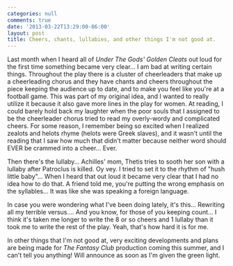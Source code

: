 ```yaml
---
categories: null
comments: true
date: '2013-03-22T13:29:00-06:00'
layout: post
title: Cheers, chants, lullabies, and other things I'm not good at.
---
```


Last month when I heard all of *Under The Gods' Golden Cleats* out loud for the first time something became very clear... I am bad at writing certain things. Throughout the play there is a cluster of cheerleaders that make up a cheerleading chorus and they have chants and cheers throughout the piece keeping the audience up to date, and to make you feel like you're at a football game. This was part of my original idea, and I wanted to really utilize it because it also gave more lines in the play for women. At reading, I could barely hold back my laughter when the poor souls that I assigned to be the cheerleader chorus tried to read my overly-wordy and complicated cheers. For some reason, I remember being so excited when I realized zealots and helots rhyme (helots were Greek slaves), and it wasn't until the reading that I saw how much that didn't matter because neither word should EVER be crammed into a cheer... Ever.

Then there's the lullaby... Achilles' mom, Thetis tries to sooth her son with a lullaby after Patroclus is killed. Oy vey. I tried to set it to the rhythm of "hush little baby"... When I heard that out loud it became very clear that I had no idea how to do that. A friend told me, you're putting the wrong emphasis on the syllables... It was like she was speaking a foreign language. 

In case you were wondering what I've been doing lately, it's this... Rewriting all my terrible versus.... And you know, for those of you keeping count... I think it's taken me longer to write the 8 or so cheers and 1 lullaby than it took me to write the rest of the play. Yeah, that's how hard it is for me.

In other things that I'm not good at, very exciting developments and plans are being made for *The Fantasy Club* production coming this summer, and I can't tell you anything! Will announce as soon as I'm given the green light.